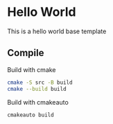 # Hello World
This is a hello world base template

## Compile
Build with cmake
```bash
cmake -S src -B build
cmake --build build
```

Build with cmakeauto
```bash
cmakeauto build
```
